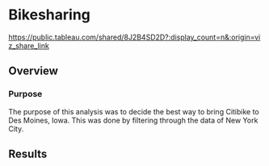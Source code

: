 # Bikesharing
https://public.tableau.com/shared/8J2B4SD2D?:display_count=n&:origin=viz_share_link

## Overview 
### Purpose 
The purpose of this analysis was to decide the best way to bring Citibike to Des Moines, Iowa. This was done by filtering through the data of New York City. 

## Results
